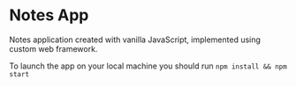 # Notes App

Notes application created with vanilla JavaScript, implemented using custom web framework.

To launch the app on your local machine you should run `npm install && npm start`
